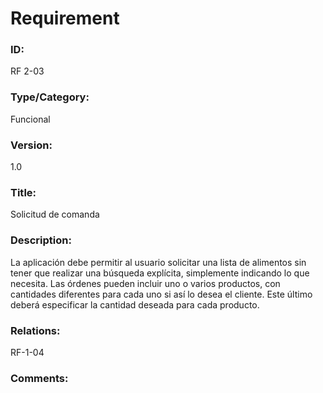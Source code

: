 # Requirement

### ID:

RF 2-03

### Type/Category:

Funcional

### Version:

1.0

### Title:

Solicitud de comanda

### Description:

La aplicación debe permitir al usuario solicitar una lista de alimentos sin tener que realizar una búsqueda explícita, simplemente indicando lo que necesita. Las órdenes pueden incluir uno o varios productos, con cantidades diferentes para cada uno si así lo desea el cliente. Este último deberá especificar la cantidad deseada para cada producto.

### Relations:

RF-1-04

### Comments:
